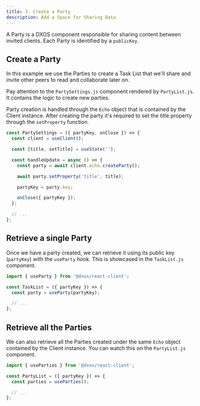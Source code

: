 ```yaml
---
title: 3. Create a Party
description: Add a Space for Sharing Data
---
```


A Party is a DXOS component responsible for sharing content between invited clients. Each Party is identified by a `publicKey`.

## Create a Party

In this example we use the Parties to create a Task List that we'll share and invite other peers to read and collaborate later on.

Pay attention to the `PartySettings.js` component rendered by `PartyList.js`. It contains the logic to create new parties.

Party creation is handled through the `Echo` object that is contained by the Client instance. After creating the party it's required to set the title property through the `setProperty` function.

```js
const PartySettings = ({ partyKey, onClose }) => {
  const client = useClient();

  const [title, setTitle] = useState('');

  const handleUpdate = async () => {
    const party = await client.echo.createParty();

    await party.setProperty('title', title);

    partyKey = party.key;

    onClose({ partyKey });
  };

  // ...
};
```

## Retrieve a single Party

Once we have a party created, we can retrieve it using its public key (`partyKey`) with the `useParty` hook. This is showcased in the `TaskList.js` component.

```js
import { useParty } from '@dxos/react-client';

const TaskList = ({ partyKey }) => {
  const party = useParty(partyKey);

  // ...
};
```

## Retrieve all the Parties

We can also retrieve all the Parties created under the same `Echo` object contained by the Client instance. You can watch this on the `PartyList.js` component.

```js
import { useParties } from '@dxos/react-client';

const PartyList = ({ partyKey }) => {
  const parties = useParties();

  // ...
};
```
